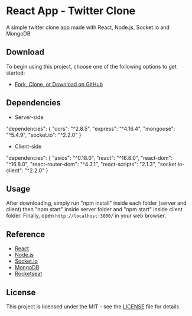 # React App - Twitter Clone

A simple twitter clone app made with React, Node.js, Socket.io and MongoDB

## Download

To begin using this project, choose one of the following options to get started:
* [Fork, Clone, or Download on GitHub](https://github.com/vilarjp/omnistack-react)

## Dependencies

* Server-side

"dependencies": {
  "cors": "^2.8.5",
  "express": "^4.16.4",
  "mongoose": "^5.4.9",
  "socket.io": "^2.2.0"
}

* Client-side

"dependencies": {
  "axios": "^0.18.0",
  "react": "^16.8.0",
  "react-dom": "^16.8.0",
  "react-router-dom": "^4.3.1",
  "react-scripts": "2.1.3",
  "socket.io-client": "^2.2.0"
}

## Usage

After downloading, simply run "npm install" inside each folder (server and client) then "npm start" inside server folder and "npm start" inside client folder. Finally, open `http://localhost:3000/` in your web browser.

## Reference

* [React](https://reactjs.org/)
* [Node.js](https://nodejs.org/en/)
* [Socket.io](https://socket.io/)
* [MongoDB](https://www.mongodb.com/)
* [Rocketseat](https://rocketseat.com.br/)

## License

This project is licensed under the MIT - see the [LICENSE](LICENSE) file for details

